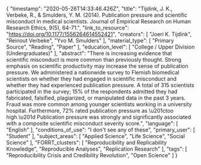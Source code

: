 {
    "timestamp": "2020-05-26T14:33:46.426Z",
    "title": "Tijdink, J. K., Verbeke, R., & Smulders, Y. M. (2014). Publication pressure and scientific misconduct in medical scientists. Journal of Empirical Research on Human Research Ethics, 9(5), 64-71.",
    "link_to_resource": "https://doi.org/10.1177/1556264614552421",
    "creators": [
        "Joeri K. Tijdink",
        "Reinout Verbeke",
        "Yvo M. Smulders"
    ],
    "material_type": [
        "Primary Source",
        "Reading",
        "Paper"
    ],
    "education_level": [
        "College / Upper Division (Undergraduates)"
    ],
    "abstract": "There is increasing evidence that scientific misconduct is more common than previously thought. Strong emphasis on scientific productivity may increase the sense of publication pressure. We administered a nationwide survey to Flemish biomedical scientists on whether they had engaged in scientific misconduct and whether they had experienced publication pressure. A total of 315 scientists participated in the survey; 15% of the respondents admitted they had fabricated, falsified, plagiarized, or manipulated data in the past 3 years. Fraud was more common among younger scientists working in a university hospital. Furthermore, 72% rated publication pressure as \u201ctoo high.\u201d Publication pressure was strongly and significantly associated with a composite scientific misconduct severity score.",
    "language": [
        "English"
    ],
    "conditions_of_use": "I don't see any of these",
    "primary_user": [
        "Student"
    ],
    "subject_areas": [
        "Applied Science",
        "Life Science",
        "Social Science"
    ],
    "FORRT_clusters": [
        "Reproducibility and Replicability Knowledge",
        "Reproducible Analyses",
        "Replication Research"
    ],
    "tags": [
        "Reproducibility Crisis and Credibility Revolution",
        "Open Science"
    ]
}